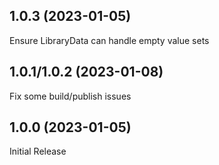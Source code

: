 ## 1.0.3 (2023-01-05)

Ensure LibraryData can handle empty value sets

## 1.0.1/1.0.2 (2023-01-08)

Fix some build/publish issues

## 1.0.0 (2023-01-05)

Initial Release

